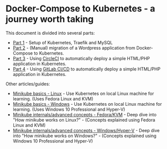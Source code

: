 # Docker-Compose to Kubernetes - a journey worth taking

This document is divided into several parts:
* [Part 1](Migration-Part-1.md) - Setup of Kubernetes, Traefik and MySQL
* [Part 2](Migration-Part-2.md) - (Manual) migration of a Wordpress application from Docker-Compose to Kubernetes.
* [Part 3](Migration-Part-3.md) - Using [CircleCI](https://circleci.com/) to automatically deploy a simple HTML/PHP application in Kubernetes. 
* [Part 4](Migration-Part-4.md) - Using [GitLab CI/CD](https://gitlab.com/) to automatically deploy a simple HTML/PHP application in Kubernetes. 

Other articles/guides:
* [Minikube basics - Linux](Minikube-on-Fedora.md) - Use Kubernetes on local Linux machine for learning. (Uses Fedora Linux and KVM)
* [Minikube basics - Windows](Minikube-on-Windows.md) - Use Kubernetes on local Linux machine for learning. (Uses Windows 10 Professional and Hyper-V)
* [Minikube internals/advanced concepts - Fedora/KVM](Minikube-Internals-Fedora.md) - Deep dive into "How minikube works on Linux?" - (Concepts explained using Fedora Linux and KVM)
* [Minikube internals/advanced concepts - Windows/Hyper-V](Minikube-Internals-Windows.md) - Deep dive into "How minikube works on Windows?" - (Concepts explained using Windows 10 Professional and Hyper-V)

